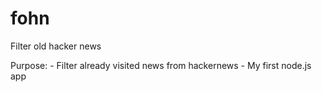 # fohn
Filter old hacker news

Purpose:
	- Filter already visited news from hackernews
	- My first node.js app
